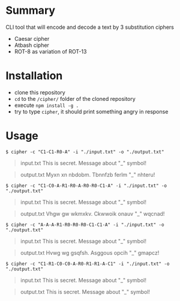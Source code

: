 # Summary

CLI tool that will encode and decode a text by 3 substitution ciphers
- Caesar cipher
- Atbash cipher
- ROT-8 as variation of ROT-13

# Installation

- clone this repository
- `cd` to the `/cipher/` folder of the cloned repository
- execute `npm install -g .`
- try to type `cipher`, it should print something angry in response

# Usage

`$ cipher -c "C1-C1-R0-A" -i "./input.txt" -o "./output.txt"`
>input.txt This is secret. Message about "_" symbol!

>output.txt Myxn xn nbdobm. Tbnnfzb ferlm "_" nhteru!

`$ cipher -c "C1-C0-A-R1-R0-A-R0-R0-C1-A" -i "./input.txt" -o "./output.txt"`
>input.txt This is secret. Message about "_" symbol!

>output.txt Vhgw gw wkmxkv. Ckwwoik onauv "_" wqcnad!

`$ cipher -c "A-A-A-R1-R0-R0-R0-C1-C1-A" -i "./input.txt" -o "./output.txt"`
>input.txt This is secret. Message about "_" symbol!

>output.txt Hvwg wg gsqfsh. Asggous opcih "_" gmapcz!

`$ cipher -c "C1-R1-C0-C0-A-R0-R1-R1-A-C1" -i "./input.txt" -o "./output.txt"`
>input.txt This is secret. Message about "_" symbol!

>output.txt This is secret. Message about "_" symbol!
